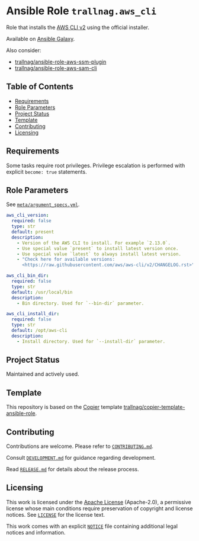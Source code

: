 # Ansible Role `trallnag.aws_cli` <!-- omit from toc -->

Role that installs the [AWS CLI v2](https://github.com/aws/aws-cli/tree/v2)
using the official installer.

Available on
[Ansible Galaxy](https://galaxy.ansible.com/ui/standalone/roles/trallnag/aws_cli).

Also consider:

- [trallnag/ansible-role-aws-ssm-plugin](https://github.com/trallnag/ansible-role-aws-ssm-plugin)
- [trallnag/ansible-role-aws-sam-cli](https://github.com/trallnag/ansible-role-aws-sam-cli)

## Table of Contents <!-- omit from toc -->

- [Requirements](#requirements)
- [Role Parameters](#role-parameters)
- [Project Status](#project-status)
- [Template](#template)
- [Contributing](#contributing)
- [Licensing](#licensing)

## Requirements

Some tasks require root privileges. Privilege escalation is performed with
explicit `become: true` statements.

## Role Parameters

See [`meta/argument_specs.yml`](meta/argument_specs.yml).

```yaml
aws_cli_version:
  required: false
  type: str
  default: present
  description:
    - Version of the AWS CLI to install. For example `2.13.0`.
    - Use special value `present` to install latest version once.
    - Use special value `latest` to always install latest version.
    - "Check here for available versions:
      <https://raw.githubusercontent.com/aws/aws-cli/v2/CHANGELOG.rst>"

aws_cli_bin_dir:
  required: false
  type: str
  default: /usr/local/bin
  description:
    - Bin directory. Used for `--bin-dir` parameter.

aws_cli_install_dir:
  required: false
  type: str
  default: /opt/aws-cli
  description:
    - Install directory. Used for `--install-dir` parameter.
```

## Project Status

Maintained and actively used.

## Template

This repository is based on the
[Copier](https://copier.readthedocs.io/en/stable/) template
[trallnag/copier-template-ansible-role](https://github.com/trallnag/copier-template-ansible-role).

## Contributing

Contributions are welcome. Please refer to [`CONTRIBUTING.md`](CONTRIBUTING).

Consult [`DEVELOPMENT.md`](DEVELOPMENT.md) for guidance regarding development.

Read [`RELEASE.md`](RELEASE.md) for details about the release process.

## Licensing

This work is licensed under the
[Apache License](https://choosealicense.com/licenses/apache-2.0) (Apache-2.0), a
permissive license whose main conditions require preservation of copyright and
license notices. See [`LICENSE`](LICENSE) for the license text.

This work comes with an explicit [`NOTICE`](NOTICE) file containing additional
legal notices and information.
